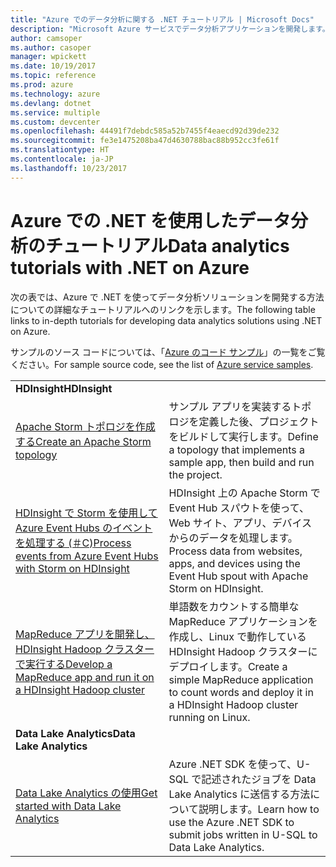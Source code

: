 ```yaml
---
title: "Azure でのデータ分析に関する .NET チュートリアル | Microsoft Docs"
description: "Microsoft Azure サービスでデータ分析アプリケーションを開発します。"
author: camsoper
ms.author: casoper
manager: wpickett
ms.date: 10/19/2017
ms.topic: reference
ms.prod: azure
ms.technology: azure
ms.devlang: dotnet
ms.service: multiple
ms.custom: devcenter
ms.openlocfilehash: 44491f7debdc585a52b7455f4eaecd92d39de232
ms.sourcegitcommit: fe3e1475208ba47d4630788bac88b952cc3fe61f
ms.translationtype: HT
ms.contentlocale: ja-JP
ms.lasthandoff: 10/23/2017
---
```

# <a name="data-analytics-tutorials-with-net-on-azure"></a><span data-ttu-id="74795-103">Azure での .NET を使用したデータ分析のチュートリアル</span><span class="sxs-lookup"><span data-stu-id="74795-103">Data analytics tutorials with .NET on Azure</span></span>

<span data-ttu-id="74795-104">次の表では、Azure で .NET を使ってデータ分析ソリューションを開発する方法についての詳細なチュートリアルへのリンクを示します。</span><span class="sxs-lookup"><span data-stu-id="74795-104">The following table links to in-depth tutorials for developing data analytics solutions using .NET on Azure.</span></span> 

<span data-ttu-id="74795-105">サンプルのソース コードについては、「[Azure のコード サンプル](https://azure.microsoft.com/resources/samples/?platform=dotnet)」の一覧をご覧ください。</span><span class="sxs-lookup"><span data-stu-id="74795-105">For sample source code, see the list of [Azure service samples](https://azure.microsoft.com/resources/samples/?platform=dotnet).</span></span>

| | |
|---|---|
| <span data-ttu-id="74795-106">**HDInsight**</span><span class="sxs-lookup"><span data-stu-id="74795-106">**HDInsight**</span></span> | |
| <span data-ttu-id="74795-107">[Apache Storm トポロジを作成する][1]</span><span class="sxs-lookup"><span data-stu-id="74795-107">[Create an Apache Storm topology][1]</span></span> | <span data-ttu-id="74795-108">サンプル アプリを実装するトポロジを定義した後、プロジェクトをビルドして実行します。</span><span class="sxs-lookup"><span data-stu-id="74795-108">Define a topology that implements a sample app, then build and run the project.</span></span> | 
| <span data-ttu-id="74795-109">[HDInsight で Storm を使用して Azure Event Hubs のイベントを処理する (＃C)][2]</span><span class="sxs-lookup"><span data-stu-id="74795-109">[Process events from Azure Event Hubs with Storm on HDInsight][2]</span></span> | <span data-ttu-id="74795-110">HDInsight 上の Apache Storm で Event Hub スパウトを使って、Web サイト、アプリ、デバイスからのデータを処理します。</span><span class="sxs-lookup"><span data-stu-id="74795-110">Process data from websites, apps, and devices using the Event Hub spout with Apache Storm on HDInsight.</span></span>
| <span data-ttu-id="74795-111">[MapReduce アプリを開発し、HDInsight Hadoop クラスターで実行する][3]</span><span class="sxs-lookup"><span data-stu-id="74795-111">[Develop a MapReduce app and run it on a HDInsight Hadoop cluster][3]</span></span> | <span data-ttu-id="74795-112">単語数をカウントする簡単な MapReduce アプリケーションを作成し、Linux で動作している HDInsight Hadoop クラスターにデプロイします。</span><span class="sxs-lookup"><span data-stu-id="74795-112">Create a simple MapReduce application to count words and deploy it in a HDInsight Hadoop cluster running on Linux.</span></span> |
| <span data-ttu-id="74795-113">**Data Lake Analytics**</span><span class="sxs-lookup"><span data-stu-id="74795-113">**Data Lake Analytics**</span></span> | |
| <span data-ttu-id="74795-114">[Data Lake Analytics の使用][4]</span><span class="sxs-lookup"><span data-stu-id="74795-114">[Get started with Data Lake Analytics][4]</span></span> | <span data-ttu-id="74795-115">Azure .NET SDK を使って、U-SQL で記述されたジョブを Data Lake Analytics に送信する方法について説明します。</span><span class="sxs-lookup"><span data-stu-id="74795-115">Learn how to use the Azure .NET SDK to submit jobs written in U-SQL to Data Lake Analytics.</span></span>|


[1]: /azure/hdinsight/hdinsight-storm-develop-csharp-event-hub-topology
[2]: /azure/hdinsight/hdinsight-storm-develop-csharp-visual-studio-topology
[3]: /azure/hdinsight/hdinsight-hadoop-dotnet-csharp-mapreduce-streaming
[4]: /azure/data-lake-analytics/data-lake-analytics-get-started-net-sdk
